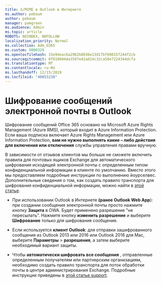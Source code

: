 ```yaml
---
title: S/MIME в Outlook в Интернете
ms.author: pebaum
author: pebaum
manager: pamgreen
ms.audience: Admin
ms.topic: article
ROBOTS: NOINDEX, NOFOLLOW
localization_priority: Normal
ms.collection: Adm_O365
ms.custom: 9000329
ms.openlocfilehash: 33e94eac6a2982b8036e13d17bf60015f244f2cb
ms.sourcegitcommit: 0f0186044a3597e42ad14c32ca58e7224344dcfa
ms.translationtype: MT
ms.contentlocale: ru-RU
ms.lasthandoff: 12/15/2019
ms.locfileid: "40053238"
---
```

# <a name="encrypt-email-messages-in-outlook"></a>Шифрование сообщений электронной почты в Outlook

Шифрование сообщений Office 365 основано на Microsoft Azure Rights Management (Azure RMS), который входит в Azure Information Protection. Если ваша подписка включает Azure Rights Management или Azure Information Protection, **вам не нужно выполнять какие – либо действия для включения или отключения** службы управления правами вручную.

В зависимости от отзывов клиентов мы больше не сможете включить правила для почтовых ящиков Exchange для автоматического шифрования исходящей электронной почты с определенным типом конфиденциальной информации в клиенте по умолчанию. Вместо этого мы предоставляем подробные инструкции по выполнению йоурселвес. Дополнительные сведения о том, как создать правило транспорта для шифрования конфиденциальной информации, можно найти в [этой статье](https://aka.ms/OmeEtr).

- При использовании Outlook в Интернете **(ранее Outlook Web App**): при создании сообщения электронной почты просто нажмите кнопку **Защита** в OWA. Будет применено разрешение "не пересылать". Нажмите кнопку **изменить разрешение** и выберите **Шифрование** только для шифрования сообщения.

- Если используется **клиент Outlook**: для отправки зашифрованного сообщения из Outlook 2013 или 2016 или Outlook 2016 для Mac, выберите **Параметры** > **разрешения**, а затем выберите необходимый вариант защиты.

- Чтобы **автоматически шифровать все сообщения** , отправленные определенным получателям или партнерским организациям, необходимо создать правило транспорта для поток обработки почты в центре администрирования Exchange. Подробные инструкции приведены в [этой статье support](https://docs.microsoft.com/office365/securitycompliance/define-mail-flow-rules-to-encrypt-email#create-a-mail-flow-rule-to-encrypt-email-messages-with-the-new-ome-capabilities).

